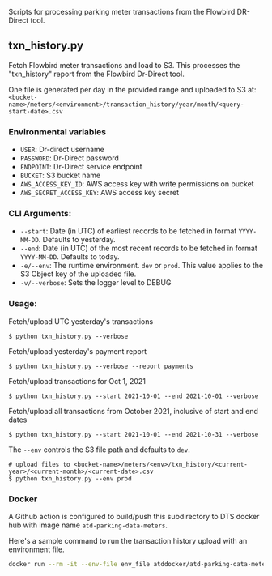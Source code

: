 Scripts for processing parking meter transactions from the Flowbird DR-Direct tool.

## txn_history.py

Fetch Flowbird meter transactions and load to S3. This processes the "txn_history" report from the Flowbird Dr-Direct tool.

One file is generated per day in the provided range and uploaded to S3 at: `<bucket-name>/meters/<environment>/transaction_history/year/month/<query-start-date>.csv`

### Environmental variables

- `USER`: Dr-direct username
- `PASSWORD`: Dr-Direct password
- `ENDPOINT`: Dr-Direct service endpoint
- `BUCKET`: S3 bucket name
- `AWS_ACCESS_KEY_ID`: AWS access key with write permissions on bucket
- `AWS_SECRET_ACCESS_KEY`: AWS access key secret

### CLI Arguments:

- `--start`: Date (in UTC) of earliest records to be fetched in format `YYYY-MM-DD`. Defaults to yesterday.
- `--end`: Date (in UTC) of the most recent records to be fetched in format `YYYY-MM-DD`. Defaults to today.
- `-e/--env`: The runtime environment. `dev` or `prod`. This value applies to the S3 Object key of the uploaded file.
- `-v/--verbose`: Sets the logger level to DEBUG

### Usage:

Fetch/upload UTC yesterday's transactions

```shell
$ python txn_history.py --verbose
```

Fetch/upload yesterday's payment report

```shell
$ python txn_history.py --verbose --report payments
```

Fetch/upload transactions for Oct 1, 2021

```shell
$ python txn_history.py --start 2021-10-01 --end 2021-10-01 --verbose
```

Fetch/upload all transactions from October 2021, inclusive of start and end dates

```shell
$ python txn_history.py --start 2021-10-01 --end 2021-10-31 --verbose
```

The `--env` controls the S3 file path and defaults to `dev`.

```shell
# upload files to <bucket-name>/meters/<env>/txn_history/<current-year>/<current-month>/<current-date>.csv
$ python txn_history.py --env prod
```

### Docker

A Github action is configured to build/push this subdirectory to DTS docker hub with image name `atd-parking-data-meters`.

Here's a sample command to run the transaction history upload with an environment file.

```bash
docker run --rm -it --env-file env_file atddocker/atd-parking-data-meters python txn_history.py -v --start 2021-12-08 --end 2021-12-09
```
